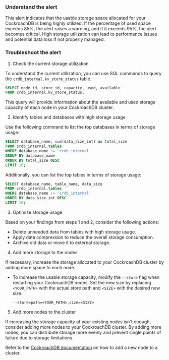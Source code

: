 ### Understand the alert

This alert indicates that the usable storage space allocated for your CockroachDB is being highly utilized. If the percentage of used space exceeds 85%, the alert raises a warning, and if it exceeds 95%, the alert becomes critical. High storage utilization can lead to performance issues and potential data loss if not properly managed.

### Troubleshoot the alert

1. Check the current storage utilization

To understand the current utilization, you can use SQL commands to query the `crdb_internal.kv_store_status` table.

```sql
SELECT node_id, store_id, capacity, used, available
FROM crdb_internal.kv_store_status;
```

This query will provide information about the available and used storage capacity of each node in your CockroachDB cluster.

2. Identify tables and databases with high storage usage

Use the following command to list the top databases in terms of storage usage:

```sql
SELECT database_name, sum(data_size_int) as total_size
FROM crdb_internal.tables
WHERE database_name != 'crdb_internal'
GROUP BY database_name
ORDER BY total_size DESC
LIMIT 10;
```

Additionally, you can list the top tables in terms of storage usage:

```sql
SELECT database_name, table_name, data_size
FROM crdb_internal.tables
WHERE database_name != 'crdb_internal'
ORDER BY data_size_int DESC
LIMIT 10;
```

3. Optimize storage usage

Based on your findings from steps 1 and 2, consider the following actions:

- Delete unneeded data from tables with high storage usage.
- Apply data compression to reduce the overall storage consumption.
- Archive old data or move it to external storage.

4. Add more storage to the nodes

If necessary, increase the storage allocated to your CockroachDB cluster by adding more space to each node.

- To increase the usable storage capacity, modify the `--store` flag when restarting your CockroachDB nodes. Set the new size by replacing `<YOUR_PATH>` with the actual store path and `<SIZE>` with the desired new size:

  ```
  --store=path=<YOUR_PATH>,size=<SIZE>
  ```

5. Add more nodes to the cluster

If increasing the storage capacity of your existing nodes isn't enough, consider adding more nodes to your CockroachDB cluster. By adding more nodes, you can distribute storage more evenly and prevent single points of failure due to storage limitations.

Refer to the [CockroachDB documentation](https://www.cockroachlabs.com/docs/stable/start-a-node.html) on how to add a new node to a cluster.